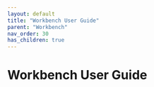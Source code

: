 ```yaml
---
layout: default
title: "Workbench User Guide"
parent: "Workbench"
nav_order: 30
has_children: true
---
```

# Workbench User Guide

